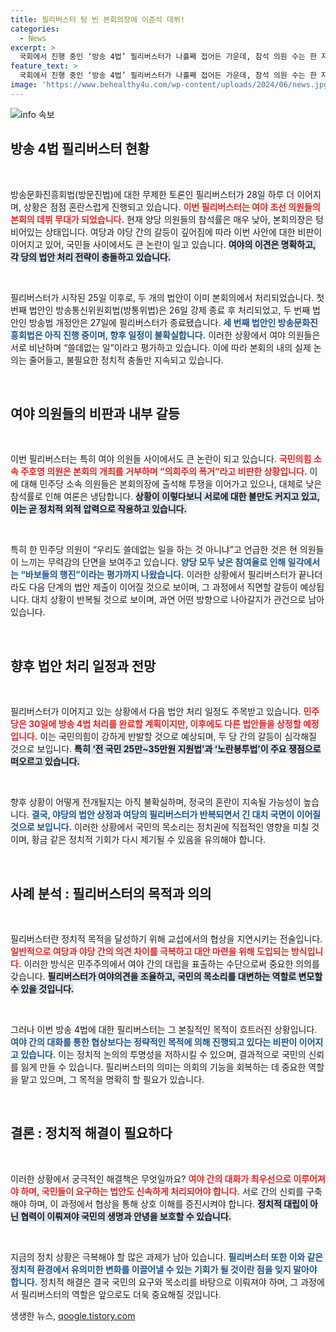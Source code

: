 ```yaml
---
title: 필리버스터 텅 빈 본회의장에 이준석 데뷔!
categories:
  - News
excerpt: >
  국회에서 진행 중인 ‘방송 4법’ 필리버스터가 나흘째 접어든 가운데, 참석 의원 수는 한 자릿수에 불과해 듣는 이 없는 말잔치라는 비판이 쏟아지고 있다. 윤석열 대통령의 거부권 행사 예고 속에 여야 신입 의원들은 고군분투하고 있다. 궁금증을 자아내는 상황 속 그들의 첫 발언을 확인해보자!
feature_text: >
  국회에서 진행 중인 ‘방송 4법’ 필리버스터가 나흘째 접어든 가운데, 참석 의원 수는 한 자릿수에 불과해 듣는 이 없는 말잔치라는 비판이 쏟아지고 있다. 윤석열 대통령의 거부권 행사 예고 속에 여야 신입 의원들은 고군분투하고 있다. 궁금증을 자아내는 상황 속 그들의 첫 발언을 확인해보자!
image: 'https://www.behealthy4u.com/wp-content/uploads/2024/06/news.jpg'
---
```


<p><img src="https://www.behealthy4u.com/wp-content/uploads/2024/06/news.jpg" alt="info 속보" /></p>

<h2 data-ke-size="size26">방송 4법 필리버스터 현황</h2>

<p data-ke-size="size16">&nbsp;</p>

<p>방송문화진흥회법(방문진법)에 대한 무제한 토론인 필리버스터가 28일 하루 더 이어지며, 상황은 점점 혼란스럽게 진행되고 있습니다. <b><span style="color: #ee2323;">이번 필리버스터는 여야 초선 의원들의 본회의 데뷔 무대가 되었습니다.</span></b> 현재 양당 의원들의 참석률은 매우 낮아, 본회의장은 텅 비어있는 상태입니다. 여당과 야당 간의 갈등이 깊어짐에 따라 이번 사안에 대한 비판이 이어지고 있어, 국민들 사이에서도 큰 논란이 일고 있습니다. <b><span style="background-color: #21538527;">여야의 이견은 명확하고, 각 당의 법안 처리 전략이 충돌하고 있습니다.</span></b> </p>

<p data-ke-size="size16">&nbsp;</p>

<p>필리버스터가 시작된 25일 이후로, 두 개의 법안이 이미 본회의에서 처리되었습니다. 첫 번째 법안인 방송통신위원회법(방통위법)은 26일 강제 종료 후 처리되었고, 두 번째 법안인 방송법 개정안은 27일에 필리버스터가 종료됐습니다. <b><span style="color: #1a5490;">세 번째 법안인 방송문화진흥회법은 아직 진행 중이며, 향후 일정이 불확실합니다.</span></b> 이러한 상황에서 여야 의원들은 서로 비난하며 “쓸데없는 일”이라고 평가하고 있습니다. 이에 따라 본회의 내의 실제 논의는 줄어들고, 불필요한 정치적 충돌만 지속되고 있습니다.</p>

<p data-ke-size="size16">&nbsp;</p>

<h2 data-ke-size="size26">여야 의원들의 비판과 내부 갈등</h2>

<p data-ke-size="size16">&nbsp;</p>

<p>이번 필리버스터는 특히 여야 의원들 사이에서도 큰 논란이 되고 있습니다. <b><span style="color: #ee2323;">국민의힘 소속 주호영 의원은 본회의 개최를 거부하며 “의회주의 폭거”라고 비판한 상황입니다.</span></b> 이에 대해 민주당 소속 의원들은 본회의장에 출석해 투쟁을 이어가고 있으나, 대체로 낮은 참석률로 인해 여론은 냉담합니다. <b><span style="background-color: #21538527;">상황이 이렇다보니 서로에 대한 불만도 커지고 있고, 이는 곧 정치적 외적 압력으로 작용하고 있습니다.</span></b></p>

<p data-ke-size="size16">&nbsp;</p>

<p>특히 한 민주당 의원이 “우리도 쓸데없는 일을 하는 것 아니냐”고 언급한 것은 현 의원들이 느끼는 무력감의 단면을 보여주고 있습니다. <b><span style="color: #1a5490;">양당 모두 낮은 참여율로 인해 일각에서는 “바보들의 행진”이라는 평가까지 나왔습니다.</span></b> 이러한 상황에서 필리버스터가 끝나더라도 다음 단계의 법안 제출이 이어질 것으로 보이며, 그 과정에서 직면할 갈등이 예상됩니다. 대치 상황이 반복될 것으로 보이며, 과연 어떤 방향으로 나아갈지가 관건으로 남아 있습니다.</p>

<p data-ke-size="size16">&nbsp;</p>

<h2 data-ke-size="size26">향후 법안 처리 일정과 전망</h2>

<p data-ke-size="size16">&nbsp;</p>

<p>필리버스터가 이어지고 있는 상황에서 다음 법안 처리 일정도 주목받고 있습니다. <b><span style="color: #ee2323;">민주당은 30일에 방송 4법 처리를 완료할 계획이지만, 이후에도 다른 법안들을 상정할 예정입니다.</span></b> 이는 국민의힘이 강하게 반발할 것으로 예상되며, 두 당 간의 갈등이 심각해질 것으로 보입니다. <b><span style="background-color: #21538527;">특히 ‘전 국민 25만~35만원 지원법’과 ‘노란봉투법’이 주요 쟁점으로 떠오르고 있습니다.</span></b></p>

<p data-ke-size="size16">&nbsp;</p>

<p>향후 상황이 어떻게 전개될지는 아직 불확실하며, 정국의 혼란이 지속될 가능성이 높습니다. <b><span style="color: #1a5490;">결국, 야당의 법안 상정과 여당의 필리버스터가 반복되면서 긴 대치 국면이 이어질 것으로 보입니다.</span></b> 이러한 상황에서 국민의 목소리는 정치권에 직접적인 영향을 미칠 것이며, 황금 같은 정치적 기회가 다시 제기될 수 있음을 유의해야 합니다. </p>

<p data-ke-size="size16">&nbsp;</p>

<h2 data-ke-size="size26">사례 분석 : 필리버스터의 목적과 의의</h2>

<p data-ke-size="size16">&nbsp;</p>

<p>필리버스터란 정치적 목적을 달성하기 위해 교섭에서의 협상을 지연시키는 전술입니다. <b><span style="color: #ee2323;">일반적으로 여당과 야당 간의 의견 차이를 극복하고 대안 마련을 위해 도입되는 방식입니다.</span></b> 이러한 방식은 민주주의에서 여야 간의 대립을 표출하는 수단으로써 중요한 의의를 갖습니다. <b><span style="background-color: #21538527;">필리버스터가 여야의견을 조율하고, 국민의 목소리를 대변하는 역할로 변모할 수 있을 것입니다.</span></b></p>

<p data-ke-size="size16">&nbsp;</p>

<p>그러나 이번 방송 4법에 대한 필리버스터는 그 본질적인 목적이 흐트러진 상황입니다. <b><span style="color: #1a5490;">여야 간의 대화를 통한 협상보다는 정략적인 목적에 의해 진행되고 있다는 비판이 이어지고 있습니다.</span></b> 이는 정치적 논의의 투명성을 저하시킬 수 있으며, 결과적으로 국민의 신뢰를 잃게 만들 수 있습니다. 필리버스터의 의미는 의회의 기능을 회복하는 데 중요한 역할을 맡고 있으며, 그 목적을 명확히 할 필요가 있습니다. </p>

<p data-ke-size="size16">&nbsp;</p>

<h2 data-ke-size="size26">결론 : 정치적 해결이 필요하다</h2>

<p data-ke-size="size16">&nbsp;</p>

<p>이러한 상황에서 궁극적인 해결책은 무엇일까요? <b><span style="color: #ee2323;">여야 간의 대화가 최우선으로 이루어져야 하며, 국민들이 요구하는 법안도 신속하게 처리되어야 합니다.</span></b> 서로 간의 신뢰를 구축해야 하며, 이 과정에서 협상을 통해 상호 이해를 증진시켜야 합니다. <b><span style="background-color: #21538527;">정치적 대립이 아닌 협력이 이뤄져야 국민의 생명과 안녕을 보호할 수 있습니다.</span></b></p>

<p data-ke-size="size16">&nbsp;</p>

<p>지금의 정치 상황은 극복해야 할 많은 과제가 남아 있습니다. <b><span style="color: #1a5490;">필리버스터 또한 이와 같은 정치적 환경에서 유의미한 변화를 이끌어낼 수 있는 기회가 될 것이란 점을 잊지 말아야 합니다.</span></b> 정치적 해결은 결국 국민의 요구와 목소리를 바탕으로 이뤄져야 하며, 그 과정에서 필리버스터의 역할은 앞으로도 더욱 중요해질 것입니다.</p>
생생한 뉴스, <a href="https://qoogle.tistory.com" rel="dofollow">qoogle.tistory.com</a>


